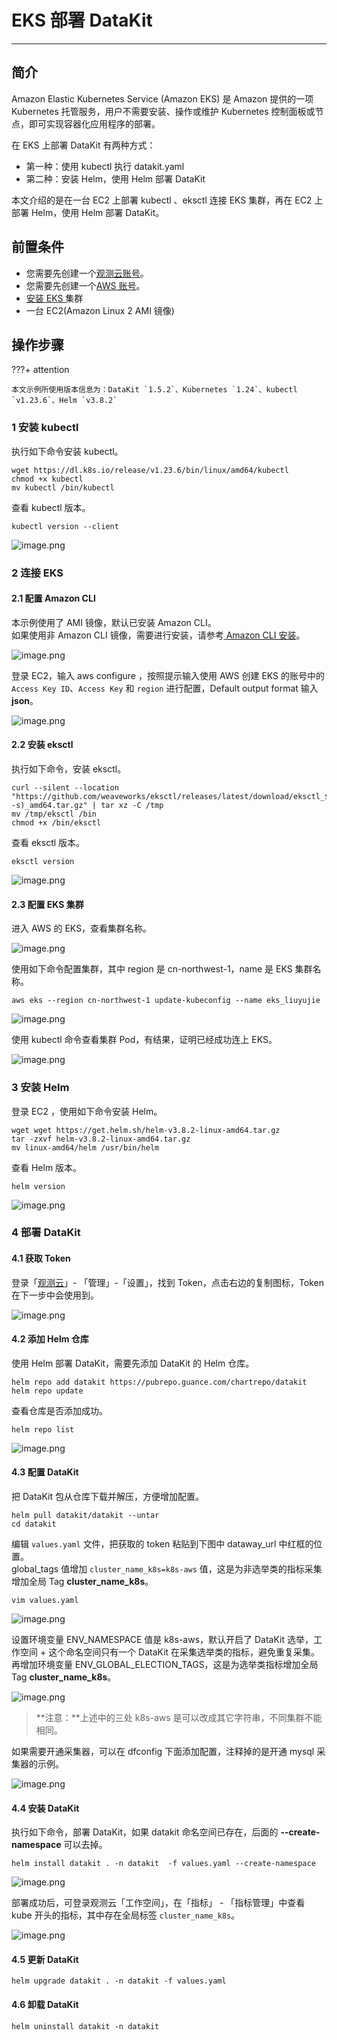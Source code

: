 # EKS 部署 DataKit

---

## 简介

Amazon Elastic Kubernetes Service (Amazon EKS) 是 Amazon 提供的一项 Kubernetes 托管服务，用户不需要安装、操作或维护 Kubernetes 控制面板或节点，即可实现容器化应用程序的部署。

在 EKS 上部署 DataKit 有两种方式：

- 第一种：使用 kubectl 执行 datakit.yaml
- 第二种：安装 Helm，使用 Helm 部署 DataKit

本文介绍的是在一台 EC2 上部署 kubectl 、eksctl 连接 EKS 集群，再在 EC2 上部署 Helm，使用 Helm 部署 DataKit。

## 前置条件

- 您需要先创建一个[观测云账号](https://www.guance.com/)。
- 您需要先创建一个[AWS 账号](https://www.amazonaws.cn/)。
- [安装 EKS ](https://docs.amazonaws.cn/eks/latest/userguide/create-cluster.html)集群
- 一台 EC2(Amazon Linux 2 AMI 镜像)

## 操作步骤

???+ attention

    本文示例所使用版本信息为：DataKit `1.5.2`、Kubernetes `1.24`、kubectl `v1.23.6`、Helm `v3.8.2`

### 1 安装 kubectl

执行如下命令安装 kubectl。

```
wget https://dl.k8s.io/release/v1.23.6/bin/linux/amd64/kubectl
chmod +x kubectl
mv kubectl /bin/kubectl
```

查看 kubectl 版本。

```
kubectl version --client
```

![image.png](../images/eks-1.png)

### 2 连接 EKS

#### 2.1 配置 Amazon CLI

本示例使用了 AMI 镜像，默认已安装 Amazon CLI。<br/>
如果使用非 Amazon CLI 镜像，需要进行安装，请参考[ Amazon CLI 安装](https://docs.amazonaws.cn/cli/latest/userguide/getting-started-install.html)。

![image.png](../images/eks-2.png)

登录 EC2，输入 aws configure ，按照提示输入使用 AWS 创建 EKS 的账号中的 `Access Key ID`、`Access Key` 和 `region` 进行配置，Default output format 输入 **json**。

![image.png](../images/eks-3.png)

#### 2.2 安装 eksctl

执行如下命令，安装 eksctl。

```
curl --silent --location "https://github.com/weaveworks/eksctl/releases/latest/download/eksctl_$(uname -s)_amd64.tar.gz" | tar xz -C /tmp
mv /tmp/eksctl /bin
chmod +x /bin/eksctl
```

查看 eksctl 版本。

```
eksctl version
```

![image.png](../images/eks-4.png)

#### 2.3 配置 EKS 集群

进入 AWS 的 EKS，查看集群名称。

![image.png](../images/eks-5.png)

使用如下命令配置集群，其中 region 是 cn-northwest-1，name 是 EKS 集群名称。

```
aws eks --region cn-northwest-1 update-kubeconfig --name eks_liuyujie
```

![image.png](../images/eks-6.png)

使用 kubectl 命令查看集群 Pod，有结果，证明已经成功连上 EKS。

![image.png](../images/eks-7.png)

### 3 安装 Helm

登录 EC2 ，使用如下命令安装 Helm。

```
wget wget https://get.helm.sh/helm-v3.8.2-linux-amd64.tar.gz
tar -zxvf helm-v3.8.2-linux-amd64.tar.gz
mv linux-amd64/helm /usr/bin/helm
```

查看 Helm 版本。

```
helm version
```

![image.png](../images/eks-8.png)

### 4 部署 DataKit

#### 4.1 获取 Token

登录「[观测云](https://console.guance.com/)」- 「管理」-「设置」，找到 Token，点击右边的复制图标，Token 在下一步中会使用到。

![image.png](../images/eks-9.png)

#### 4.2 添加 Helm 仓库

使用 Helm 部署 DataKit，需要先添加 DataKit 的 Helm 仓库。

```
helm repo add datakit https://pubrepo.guance.com/chartrepo/datakit
helm repo update
```

查看仓库是否添加成功。

```
helm repo list
```

![image.png](../images/eks-10.png)

#### 4.3 配置 DataKit

把 DataKit 包从仓库下载并解压，方便增加配置。

```
helm pull datakit/datakit --untar
cd datakit
```

编辑 `values.yaml` 文件，把获取的 token 粘贴到下图中 dataway_url 中红框的位置。<br/>
global_tags 值增加 `cluster_name_k8s=k8s-aws` 值，这是为非选举类的指标采集增加全局 Tag **cluster_name_k8s**。

```
vim values.yaml
```

![image.png](../images/eks-11.png)

设置环境变量 ENV_NAMESPACE 值是 k8s-aws，默认开启了 DataKit 选举，工作空间 + 这个命名空间只有一个 DataKit 在采集选举类的指标，避免重复采集。<br/>
再增加环境变量 ENV_GLOBAL_ELECTION_TAGS，这是为选举类指标增加全局 Tag **cluster_name_k8s**。

![image.png](../images/eks-12.png)

> **注意：**上述中的三处 k8s-aws 是可以改成其它字符串，不同集群不能相同。

如果需要开通采集器，可以在 dfconfig 下面添加配置，注释掉的是开通 mysql 采集器的示例。

![image.png](../images/eks-13.png)

#### 4.4 安装 DataKit

执行如下命令，部署 DataKit，如果 datakit 命名空间已存在，后面的 **--create-namespace** 可以去掉。

```
helm install datakit . -n datakit  -f values.yaml --create-namespace
```

![image.png](../images/eks-14.png)

部署成功后，可登录观测云「工作空间」，在「指标」 - 「指标管理」中查看 kube 开头的指标，其中存在全局标签 `cluster_name_k8s`。

![image.png](../images/eks-15.png)

#### 4.5 更新 DataKit

```
helm upgrade datakit . -n datakit -f values.yaml
```

#### 4.6 卸载 DataKit

```
helm uninstall datakit -n datakit
```
